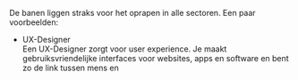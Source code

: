 De banen liggen straks voor het oprapen in alle sectoren. Een paar
voorbeelden:  
* UX-Designer  
Een UX-Designer zorgt voor user experience. Je maakt gebruiksvriendelijke
interfaces voor websites, apps en software en bent zo de link tussen mens en
